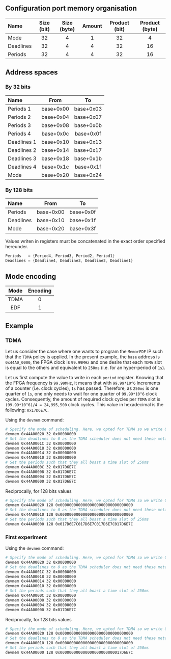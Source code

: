 ## Configuration port memory organisation

| Name      | Size (bit) | Size (byte) | Amount | Product (bit) | Product (byte) |
|:----------|:----------:|:-----------:|:------:|:-------------:|:--------------:|
| Mode      | 32         | 4           | 1      | 32            | 4              |
| Deadlines | 32         | 4           | 4      | 32            | 16             |
| Periods   | 32         | 4           | 4      | 32            | 16             |

## Address spaces

### By 32 bits

| Name        | From      | To        |
|:------------|:---------:|:---------:|
| Periods 1   | base+0x00 | base+0x03 |
| Periods 2   | base+0x04 | base+0x07 |
| Periods 3   | base+0x08 | base+0x0b |
| Periods 4   | base+0x0c | base+0x0f |
| Deadlines 1 | base+0x10 | base+0x13 |
| Deadlines 2 | base+0x14 | base+0x17 |
| Deadlines 3 | base+0x18 | base+0x1b |
| Deadlines 4 | base+0x1c | base+0x1f |
| Mode        | base+0x20 | base+0x24 |

### By 128 bits

| Name      | From      | To        |
|:----------|:---------:|:---------:|
| Periods   | base+0x00 | base+0x0f |
| Deadlines | base+0x10 | base+0x1f |
| Mode      | base+0x20 | base+0x3f |

Values writen in registers must be concatenated in the exact order specified hereunder.
```verilog
Periods   = {Period4, Period3, Period2, Period1}
Deadlines = {Deadline4, Deadline3, Deadline2, Deadline1}
```

## Mode encoding

| Mode | Encoding |
|:----:|:--------:|
| TDMA | 0        |
| EDF  | 1        |

## Example

### TDMA

Let us consider the case where one wants to program the ```MemorEDF``` IP such that the ```TDMA``` policy is applied.
In the present example, the ```base``` address is ```0x44A0_0000```, the FPGA clock is ```99.99MHz``` and one desire that each ```TDMA``` slot is equal to the others and equivalent to ```250ms``` (i.e. for an hyper-period of ```1s```).

Let us first compute the value to write in each ```period``` register. Knowing that the FPGA frequency is ```99.99MHz```, it means that with ```99.99*10^6``` increments of a counter (i.e. clock cycles), ```1s``` has passed. 
Therefore, as ```250ms``` is one quarter of ```1s```, one only needs to wait for one quarter of ```99.99*10^6``` clock cycles.
Consequently, the amount of required clock cycles per ```TDMA``` slot is ```(99.99*10^6)/4 = 24,995,500``` clock cycles.
This value in hexadecimal is the following: ```0x17D6E7C```.

Using the ```devmem``` command:
```bash
# Specify the mode of scheduling. Here, we opted for TDMA so we write 0
devmem 0x44A00020 32 0x00000000
# Set the deadlines to 0 as the TDMA scheduler does not need these meta-data
devmem 0x44A0001C 32 0x00000000
devmem 0x44A00018 32 0x00000000
devmem 0x44A00014 32 0x00000000
devmem 0x44A00010 32 0x00000000
# Set the periods such that they all boast a time slot of 250ms
devmem 0x44A0000C 32 0x017D6E7C
devmem 0x44A00008 32 0x017D6E7C
devmem 0x44A00004 32 0x017D6E7C
devmem 0x44A00000 32 0x017D6E7C
```

Reciprocally, for 128 bits values
```bash
# Specify the mode of scheduling. Here, we opted for TDMA so we write 0
devmem 0x44A00020 128 0x00000000000000000000000000000000
# Set the deadlines to 0 as the TDMA scheduler does not need these meta-data
devmem 0x44A00010 128 0x00000000000000000000000000000000
# Set the periods such that they all boast a time slot of 250ms
devmem 0x44A00000 128 0x017D6E7C017D6E7C017D6E7C017D6E7C
```

### First experiment

Using the ```devmem``` command:
```bash
# Specify the mode of scheduling. Here, we opted for TDMA so we write 0
devmem 0x44A00020 32 0x00000000
# Set the deadlines to 0 as the TDMA scheduler does not need these meta-data
devmem 0x44A0001C 32 0x00000000
devmem 0x44A00018 32 0x00000000
devmem 0x44A00014 32 0x00000000
devmem 0x44A00010 32 0x00000000
# Set the periods such that they all boast a time slot of 250ms
devmem 0x44A0000C 32 0x00000000
devmem 0x44A00008 32 0x00000000
devmem 0x44A00004 32 0x00000000
devmem 0x44A00000 32 0x017D6E7C
```

Reciprocally, for 128 bits values
```bash
# Specify the mode of scheduling. Here, we opted for TDMA so we write 0
devmem 0x44A00020 128 0x00000000000000000000000000000000
# Set the deadlines to 0 as the TDMA scheduler does not need these meta-data
devmem 0x44A00010 128 0x00000000000000000000000000000000
# Set the periods such that they all boast a time slot of 250ms
devmem 0x44A00000 128 0x000000000000000000000000017D6E7C
```
